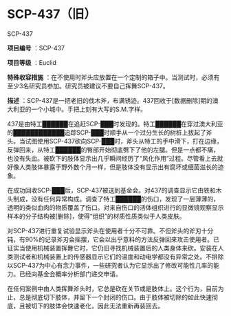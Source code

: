 # SCP-437（旧）
                        



SCP-437



**项目编号** ：SCP-437

**项目等级** ：Euclid

**特殊收容措施** ：在不使用时斧头应放置在一个定制的箱子中。当测试时，必须有至少3名研究员参加。研究员被建议不要自己挥舞SCP-437。

**描述** ：SCP-437是一把老旧的伐木斧，布满锈迹。437回收于[数据删除]期的澳大利亚的一个小城中。手把上刻有大写的S.M.字样。

437是由特工██████在追赶SCP-███时发现的。特工██████在穿过澳大利亚的████████████追踪SCP-███时顺手从一个过分生长的树桩上拔起了斧头。当试图使用SCP-437砍向SCP-███时，斧头从特工的手中滑下，打在边缘，反弹回来，从特工██████的臀部开始彻底劈下了他的左腿。但是一点都不痛，也没有失血。被砍下的肢体显示出几乎瞬间经历了“风化作用”过程。尽管看上去就好像人类肢体暴露于野外数个月一样，但是肢体没有显示出有腐坏或细菌滋长的迹象。

在成功回收SCP-███后，SCP-437被送到基金会。对437的调查显示它由铁和木头制成，没有任何异常构成。调查了特工██████的伤口，发现了一层薄薄的，透明的类似血肉的物质覆盖了伤口。对来自伤口的活体组织进行的显微镜观察显示样本的分子结构被[删除]，使得“组织”的材质性质类似于人类皮肤。

对SCP-437进行重复试验显示斧头在使用者十分不可靠。不但斧头的斧刃十分钝，有90%的记录斧刃会摇摆，它会以出乎意料的方法反弹回来攻击使用者。已证实当使用机械装置挥舞它时，它仍旧寻找机械装置后的人类身体来砍。安装在人类测试者和机械装置上的传感器显示它们的温度和动电学都没有异常之处。不排除以SCP-437为中心有念力事件，一些研究者认为它显示出了修改可能性几率的能力。已经向基金会概率分析部门递交申请。

在任何案例中由人类挥舞斧头时，它总是砍在关节或是肢体上。这个行为，目前为止，总是彻底切下肢体，并留下一个封闭的伤口。由于肢体被切除的如此快速彻底，且被切下的肢体会快速老化，因此无法重新再装回去。


                    